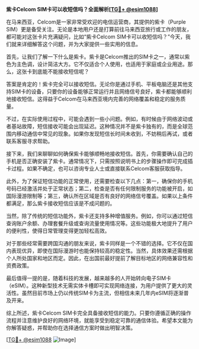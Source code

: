 **紫卡Celcom SIM卡可以收短信吗？全面解析[[TG💪+ @esim1088](https://t.me/s/esim1088)]**

在马来西亚，Celcom是一家非常受欢迎的电信运营商，其提供的紫卡（Purple SIM）更是备受关注。无论是本地用户还是打算前往马来西亚旅行或工作的朋友，都可能对这张卡片充满疑问，比如“紫卡Celcom SIM卡可以收短信吗？”今天，我们就来详细解答这个问题，并为大家提供一些实用的信息。

首先，让我们了解一下什么是紫卡。紫卡是Celcom推出的SIM卡之一，通常以紫色为主色调，设计简洁大方。它不仅适合个人使用，也适用于家庭或企业用途。那么，这张卡到底能不能接收短信呢？

答案是肯定的！紫卡完全可以接收短信。无论你是通过手机、平板电脑还是其他支持SIM卡的设备，只要你的设备能够正常运行并且网络信号良好，紫卡都能够顺利地接收短信。这得益于Celcom在马来西亚境内完善的网络覆盖和稳定的服务质量。

不过，在实际使用过程中，可能会遇到一些小问题。例如，有时候由于网络波动或者基站故障，短信接收可能会出现延迟。这种情况并不是紫卡独有的，而是全球范围内移动通信中常见的现象。如果你发现短信长时间未收到，不妨稍后再试，或者联系客服寻求帮助。

接下来，我们来聊聊如何确保紫卡能够顺畅地接收短信。首先，你需要确认自己的手机是否正确安装了紫卡。通常情况下，只需按照说明书上的步骤操作即可完成插卡过程。如果不确定，也可以咨询专业人士或直接联系Celcom客服获取指导。

此外，为了保证短信功能的正常使用，还需要检查以下几点：第一，确保你的手机号码已经激活并处于正常状态；第二，检查是否有任何限制服务的功能被开启，如国际漫游限制等；第三，确认所在区域是否有良好的网络信号覆盖。如果以上条件都满足，那么紫卡接收短信应该是不成问题的。

当然，除了传统的短信功能外，紫卡还支持多种增值服务。例如，你可以通过短信查询账户余额、办理套餐升级或查询流量使用情况等。这些功能极大地提升了用户的便利性，使得日常管理变得更加轻松高效。

对于那些经常需要跨国沟通的朋友来说，紫卡同样是一个不错的选择。它不仅在国内表现优异，即使在国际漫游时也能保持较高的稳定性。当然，具体效果还需根据个人所处国家和地区而定。因此，在出国前最好提前了解目标地区的网络兼容性和资费政策。

最后值得一提的是，随着科技的发展，越来越多的人开始转向电子SIM卡（eSIM）。这种新型技术无需实体卡槽即可实现网络连接，为用户提供了更大的灵活性。虽然目前市场上仍以传统SIM卡为主流，但相信未来几年内eSIM将逐渐普及开来。

综上所述，紫卡Celcom SIM卡完全具备接收短信的能力。只要你遵循正确的操作流程并注意维护良好的网络环境，就能享受到稳定可靠的通信体验。希望本文能为你解答疑惑，并帮助你在选择通信方案时做出明智决策。

[[TG💪+ @esim1088](https://t.me/s/esim1088) ![Image](https://i.postimg.cc/4NQfJmqS/Snipaste-2025-05-13-00-14-12.png)]